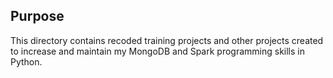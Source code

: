 ## Purpose

This directory contains recoded training projects and other projects created to increase and maintain my MongoDB and Spark programming skills in Python.
